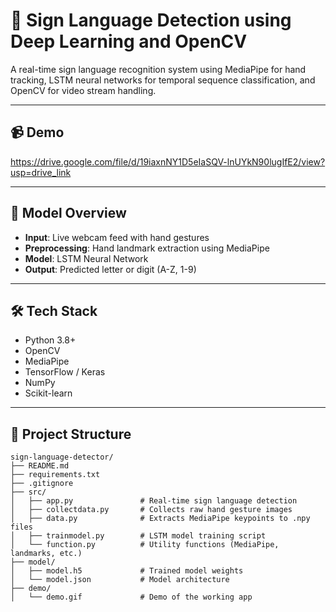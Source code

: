 # 🤟 Sign Language Detection using Deep Learning and OpenCV

A real-time sign language recognition system using MediaPipe for hand tracking, LSTM neural networks for temporal sequence classification, and OpenCV for video stream handling.

---

## 📹 Demo
https://drive.google.com/file/d/19iaxnNY1D5eIaSQV-lnUYkN90lugIfE2/view?usp=drive_link 


---

## 🧠 Model Overview

- **Input**: Live webcam feed with hand gestures
- **Preprocessing**: Hand landmark extraction using MediaPipe
- **Model**: LSTM Neural Network
- **Output**: Predicted letter or digit (A-Z, 1-9)

---

## 🛠️ Tech Stack

- Python 3.8+
- OpenCV
- MediaPipe
- TensorFlow / Keras
- NumPy
- Scikit-learn

---

## 📁 Project Structure

```
sign-language-detector/
├── README.md
├── requirements.txt
├── .gitignore
├── src/
│   ├── app.py               # Real-time sign language detection
│   ├── collectdata.py       # Collects raw hand gesture images
│   ├── data.py              # Extracts MediaPipe keypoints to .npy files
│   ├── trainmodel.py        # LSTM model training script
│   └── function.py          # Utility functions (MediaPipe, landmarks, etc.)
├── model/
│   ├── model.h5             # Trained model weights
│   └── model.json           # Model architecture
├── demo/
│   └── demo.gif             # Demo of the working app
```




